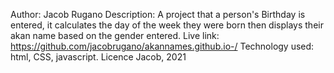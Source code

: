 Author: Jacob Rugano
Description: A project that a person's Birthday is entered, it calculates the day of the week they were born then displays their akan name based on the gender entered.
Live link: https://github.com/jacobrugano/akannames.github.io-/
Technology used: html, CSS, javascript.
Licence Jacob, 2021
